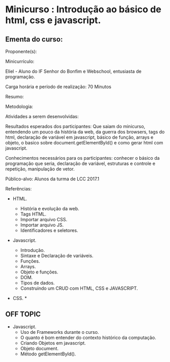 # Minicurso : Introdução ao básico de html, css e javascript. 

## Ementa do curso:

Proponente(s): 


Minicurrículo:

Eliel - Aluno do IF Senhor do Bonfim e Webschool, entusiasta de programação.


Carga horária e período de realização:
70 Minutos



Resumo:




Metodologia:




Atividades a serem desenvolvidas:




Resultados esperados dos participantes:
Que saiam do minicurso, entendendo um pouco da história da web, da guerra dos browsers, tags do html, declaração de variável em javascript, básico de função, arrays e objeto, o basico sobre document.getElementById() e como gerar html com javascript.



Conhecimentos necessários para os participantes:
conhecer o básico da programação que seria, declaração de variável, estruturas e controle e repetição, manipulação de vetor.

Público-alvo:
Alunos da turma de LCC 2017.1

Referências:

* HTML.
  * História e evolução da web.
  * Tags HTML.
  * Importar arquivo CSS.
  * Importar arquivo JS.
  * Identificadores e seletores.
  
* Javascript.
  * Introdução.
  * Sintaxe e Declaração de variáveis.
  * Funções.
  * Arrays.
  * Objeto e funções.
  * DOM.
  * Tipos de dados.
  * Construindo um CRUD com HTML, CSS e JAVASCRIPT.
  
* CSS.
  *

## OFF TOPIC

* Javascript.
  * Uso de Frameworks durante o curso.
  * O quanto é bom entender do contexto histórico da computação.
  * Criando Objetos em javascript.
  * Objeto document.
  * Método getElementById().

